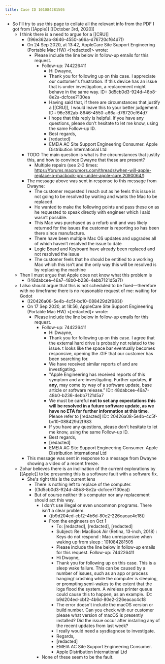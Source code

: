 ```yaml
---
title: Case ID 101084281505
---
```


- So I'll try to use this page to collate all the relevant info from the PDF I got from [[Apple]] [[October 3rd, 2020]]
    - I think there is a need to argue for a [[CRU]]
        - ((96e362ab-8646-4550-a66a-d76720cf64d7))
        - On 24 Sep 2020, at 13:42, AppleCare Site Support Engineering (Portable Mac HW) <[redacted]> wrote:
            - Please include the line below in follow-up emails for this request.
                - Follow-up: 744226411
                    - Hi Dwayne,
                    - Thank you for following up on this case. I appreciate our customer's frustration. If this device has an issue that is under investigation, a replacement might behave in the same way.
                      ID:: 3d5cb0d3-924d-48b8-8e2a-dcfcee7130ea
                    - Having said that, if there are circumstances that justify a [[CRU]], I would leave this to your better judgement.
                      ID:: 96e362ab-8646-4550-a66a-d76720cf64d7
                    - I hope that this reply is helpful. If you have any questions, please don't hesitate to let me know, using the same Follow-up ID.
                    - Best regards,
                    - [redacted]
                    - EMEIA AC Site Support Engineering Consumer. Apple Distribution International Ltd
        - TODO The main question is what is the circumstances that justify this, and how to convince Dwayne that these are present?
            - Multiple repairs (see 2-3 times: https://forums.macrumors.com/threads/when-will-apple-replace-a-macbook-pro-under-apple-care.2090064/)
        - The message above was sent in response to this message from Dwayne:
            - The customer requested I reach out as he feels this issue is not going to be resolved by waiting and wants the Mac to be replaced.
            - He wanted to make the following points and pass these on as he requested to speak directly with engineer which I said wasn’t possible.
            - This Mac was purchased as a refurb unit and was likely returned for the issues the customer is reporting so has been there since manufacture.
            - There have been multiple Mac OS updates and upgrades all of which haven’t resolved the issue to date
            - Logic Board and Keyboard have already been replaced and not resolved the issue
            - The customer feels that he should be entitled to a working Mac which this isn’t and the only way this will be resolved is by replacing the machine
    - Then I must argue that Apple does not know what this problem is
        - ((48dabcee-46a7-48b0-b236-4ebb7121d5a7))
    - I also should argue that this is not scheduled to be fixed––therefore with no timeframe there is no reasonable request of me: waiting for Godot
        - ((20426a08-5e4b-4c5f-bc10-088429d2f983))
        - On 17 Sep 2020, at 18:56, AppleCare Site Support Engineering (Portable Mac HW) <[redacted]> wrote:
            - Please include the line below in follow-up emails for this request.
                - Follow-up: 744226411
                    - Hi Dwayne,
                    - Thank you for following up on this case. I agree that the external hard drive is probably not related to the issue. t looks like the space bar eventually becomes responsive, opening the .GIF that our customer has been searching for.
                    - We have received similar reports of and are investigating.
                    - "Apple Engineering has received reports of this symptom and are investigating. Further updates, **if any**, may come by way of a software update, base article or software release.”
                      ID:: 48dabcee-46a7-48b0-b236-4ebb7121d5a7
                    - We must be careful **not to set any expectations this will be resolved in a future software update, as we have no ETA for further information at this time**. Please refer to [redacted]
                      ID:: 20426a08-5e4b-4c5f-bc10-088429d2f983
                    - If you have any questions, please don't hesitate to let me know, using the same Follow-up ID.
                    - Best regards,
                    - [redacted]
                    - EMEIA AC Site Support Engineering Consumer. Apple Distribution International Ltd
        - This message was sent in response to a message from Dwayne showing a video of a recent freeze.
    - Zohar believes there is an inclination of the current explorations by [[Apple]] to be presuming this is a software fault with a software fix.
        - She's right this is the current lens
            - There is nothing left to replace of the computer.
            - ((3d5cb0d3-924d-48b8-8e2a-dcfcee7130ea))
            - But of course neither this computer nor any replacement should act this way.
                - I don't use illegal or even uncommon programs. There isn't a clear problem.
                    - ((b9d204ed-cbf2-4b6d-80e2-226eacac4c18))
                    - From the engineers on Oct 1
                        - To: [redacted], [redacted], [redacted]
                        - Subject: Re: MacBook Air (Retina, 13-inch, 2018) : Keys do not respond : Mac unresponsive when waking up from sleep : 101084281505
                        - Please include the line below in follow-up emails for this request. Follow-up: 744226411
                        - Hi Dwayne,
                        - Thank you for following up on this case. This is a sleep wake failure. This can be caused by a number of issues, such as an app or process hanging/ crashing while the computer is sleeping, or prompting semi-wakes to the extent that the logs flood the system. A wireless printer queue could cause this to happen, as an example.
                          ID:: b9d204ed-cbf2-4b6d-80e2-226eacac4c18
                        - The error doesn't include the macOS version or build number. Can you check with our customer please what version of macOS is presently installed? Did the issue occur after installing any of the recent updates from last week?
                        - I really would need a sysdiagnose to investigate.
                        - Regards,
                        - [redacted]
                        - EMEIA AC Site Support Engineering Consumer.
                        - Apple Distribution International Ltd
                - None of these seem to be the fault.